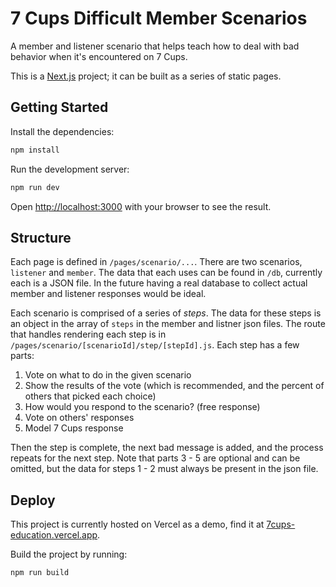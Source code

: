 # 7 Cups Difficult Member Scenarios

A member and listener scenario that helps teach how to deal with bad behavior when it's encountered on 7 Cups.

This is a [Next.js](https://nextjs.org/) project; it can be built as a series of static pages.

## Getting Started

Install the dependencies:

```bash
npm install
```

Run the development server:

```bash
npm run dev
```

Open [http://localhost:3000](http://localhost:3000) with your browser to see the result.

## Structure

Each page is defined in `/pages/scenario/...`. There are two scenarios, `listener` and `member`. The data that each uses can be found in `/db`, currently each is a JSON file. In the future having a real database to collect actual member and listener responses would be ideal.

Each scenario is comprised of a series of _steps_. The data for these steps is an object in the array of `steps` in the member and listner json files. The route that handles rendering each step is in `/pages/scenario/[scenarioId]/step/[stepId].js`. Each step has a few parts:

1. Vote on what to do in the given scenario
2. Show the results of the vote (which is recommended, and the percent of others that picked each choice)
3. How would you respond to the scenario? (free response)
4. Vote on others' responses
5. Model 7 Cups response

Then the step is complete, the next bad message is added, and the process repeats for the next step. Note that parts 3 - 5 are optional and can be omitted, but the data for steps 1 - 2 must always be present in the json file.

## Deploy

This project is currently hosted on Vercel as a demo, find it at [7cups-education.vercel.app](https://7cups-education.vercel.app/).

Build the project by running:

```bash
npm run build
```
